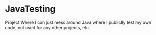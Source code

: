 # JavaTesting

Project Where I can just mess around Java where I publiclly test my own code, not used for any other projects, etc.
